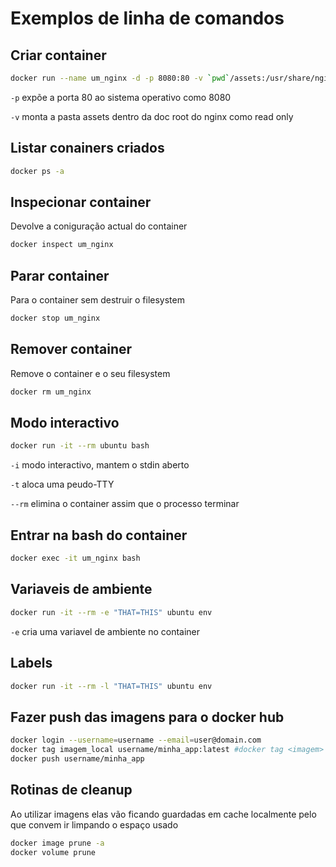 # Exemplos de linha de comandos

## Criar container 

``` bash
docker run --name um_nginx -d -p 8080:80 -v `pwd`/assets:/usr/share/nginx/html:ro nginx
```

`-p` expõe a porta 80 ao sistema operativo como 8080

`-v` monta a pasta assets dentro da doc root do nginx como read only

## Listar conainers criados

```bash 
docker ps -a
```

## Inspecionar container

Devolve a coniguração actual do container

```bash 
docker inspect um_nginx
```

## Parar container

Para o container sem destruir o filesystem

```bash 
docker stop um_nginx
```

## Remover container

Remove o container e o seu filesystem

```bash 
docker rm um_nginx
```

## Modo interactivo

```bash
docker run -it --rm ubuntu bash
```

`-i` modo interactivo, mantem o stdin aberto

`-t` aloca uma peudo-TTY 

`--rm` elimina o container assim que o processo terminar


## Entrar na bash do container 

``` bash
docker exec -it um_nginx bash 
```

## Variaveis de ambiente

```bash
docker run -it --rm -e "THAT=THIS" ubuntu env
```

`-e` cria uma variavel  de  ambiente no container


## Labels

```bash
docker run -it --rm -l "THAT=THIS" ubuntu env
```


## Fazer push das imagens para o docker hub

```bash
docker login --username=username --email=user@domain.com
docker tag imagem_local username/minha_app:latest #docker tag <imagem>  <repositorio>/<imagem>:<tag>
docker push username/minha_app
```

## Rotinas de cleanup

Ao utilizar imagens elas vão ficando guardadas em cache localmente pelo que convem ir limpando o espaço usado

```bash
docker image prune -a
docker volume prune 
```



